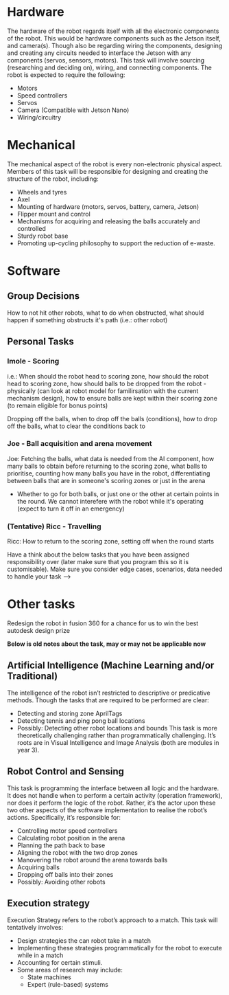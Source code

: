 # Hardware
The hardware of the robot regards itself with all the electronic components of the robot. This would be hardware components such as the Jetson itself, and camera(s). Though also be regarding wiring the components, designing and creating any circuits needed to interface the Jetson with any components (servos, sensors, motors). This task will involve sourcing (researching and deciding on), wiring, and connecting components. The robot is expected to require the following:
- Motors
- Speed controllers
- Servos
- Camera (Compatible with Jetson Nano)
- Wiring/circuitry

# Mechanical
The mechanical aspect of the robot is every non-electronic physical aspect. Members of this task will be responsible for designing and creating the structure of the robot, including:
- Wheels and tyres
- Axel
- Mounting of hardware (motors, servos, battery, camera, Jetson)
- Flipper mount and control
- Mechanisms for acquiring and releasing the balls accurately and controlled
- Sturdy robot base
- Promoting up-cycling philosophy to support the reduction of e-waste.

# Software

## Group Decisions
How to not hit other robots, what to do when obstructed, what should happen if something obstructs it's path (i.e.: other robot)

## Personal Tasks
### Imole - Scoring
i.e.: When should the robot head to scoring zone, how should the robot head to scoring zone, how should balls to be dropped from the robot - physically (can look at robot model for familirsation with the current mechanism design), how to ensure balls are kept within their scoring zone (to remain eligible for bonus points)

Dropping off the balls, when to drop off the balls (conditions), how to drop off the balls, what to clear the conditions back to

### Joe - Ball acquisition and arena movement
Joe: Fetching the balls, what data is needed from the AI component, how many balls to obtain before returning to the scoring zone, what balls to prioritise, counting how many balls you have in the robot, differentiating between balls that are in someone's scoring zones or just in the arena

- Whether to go for both balls, or just one or the other at certain points in the round.
We cannot interefere with the robot while it's operating (expect to turn it off in an emergency)

### (Tentative) Ricc - Travelling
Ricc: How to return to the scoring zone, setting off when the round starts

Have a think about the below tasks that you have been assigned responsibility over (later make sure that you program this so it is customisable). Make sure you consider edge cases, scenarios, data needed to handle your task -->

# Other tasks
Redesign the robot in fusion 360 for a chance for us to win the best autodesk design prize

**Below is old notes about the task, may or may not be applicable now**
## Artificial Intelligence (Machine Learning and/or Traditional)
The intelligence of the robot isn’t restricted to descriptive or predicative methods. Though the tasks that are required to be performed are clear:
- Detecting and storing zone AprilTags
- Detecting tennis and ping pong ball locations
- Possibly: Detecting other robot locations and bounds
This task is more theoretically challenging rather than programmatically challenging. It’s roots are in Visual Intelligence and Image Analysis (both are modules in year 3). 

## Robot Control and Sensing
This task is programming the interface between all logic and the hardware. It does not handle when to perform a certain activity (operation framework), nor does it perform the logic of the robot. Rather, it’s the actor upon these two other aspects of the software implementation to realise the robot’s actions. Specifically, it’s responsible for:
- Controlling motor speed controllers
- Calculating robot position in the arena
- Planning the path back to base
- Aligning the robot with the two drop zones
- Manovering the robot around the arena towards balls
- Acquiring balls
- Dropping off balls into their zones
- Possibly: Avoiding other robots

## Execution strategy
Execution Strategy refers to the robot’s approach to a match. This task will tentatively involves:
- Design strategies the can robot take in a match
- Implementing these strategies programmatically for the robot to execute while in a match
- Accounting for certain stimuli.
- Some areas of research may include:
	- State machines
	- Expert (rule-based) systems